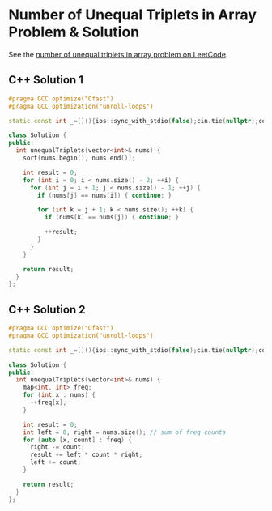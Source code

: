 # Number of Unequal Triplets in Array Problem & Solution

See the [number of unequal triplets in array problem on LeetCode](https://leetcode.com/problems/number-of-unequal-triplets-in-array).

## C++ Solution 1

```cpp
#pragma GCC optimize("Ofast")
#pragma GCC optimization("unroll-loops")

static const int _=[](){ios::sync_with_stdio(false);cin.tie(nullptr);cout.tie(nullptr);return 0;}();

class Solution {
public:
  int unequalTriplets(vector<int>& nums) {
    sort(nums.begin(), nums.end());

    int result = 0;
    for (int i = 0; i < nums.size() - 2; ++i) {
      for (int j = i + 1; j < nums.size() - 1; ++j) {
        if (nums[j] == nums[i]) { continue; }

        for (int k = j + 1; k < nums.size(); ++k) {
          if (nums[k] == nums[j]) { continue; }

          ++result;
        }
      }
    }

    return result;
  }
};
```

## C++ Solution 2

```cpp
#pragma GCC optimize("Ofast")
#pragma GCC optimization("unroll-loops")

static const int _=[](){ios::sync_with_stdio(false);cin.tie(nullptr);cout.tie(nullptr);return 0;}();

class Solution {
public:
  int unequalTriplets(vector<int>& nums) {
    map<int, int> freq;
    for (int x : nums) {
      ++freq[x];
    }

    int result = 0;
    int left = 0, right = nums.size(); // sum of freq counts
    for (auto [x, count] : freq) {
      right -= count;
      result += left * count * right;
      left += count;
    }

    return result;
  }
};
```